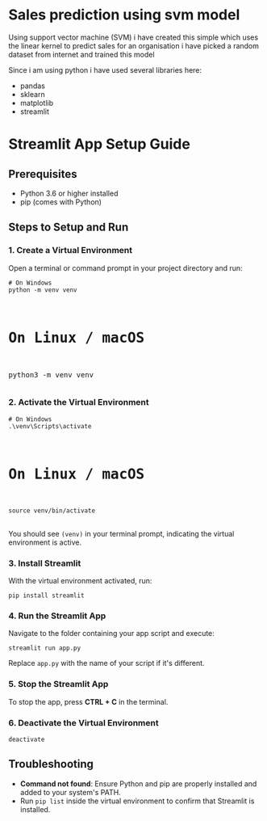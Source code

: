 <h1> Sales prediction using svm model </h1>
<p>
   Using support vector machine (SVM) i have created this simple which uses the linear kernel to predict sales for an organisation
   i have picked a random dataset from internet and trained this model

</p>
<p>
Since i am using python i have used several libraries here:
 <ul>
            <li>pandas</li>
            <li>sklearn</li>
            <li>matplotlib</li>
            <li>streamlit</li>
 
 </ul>

</p>
<!DOCTYPE html>

  <h1>Streamlit App Setup Guide</h1>
  
  <h2>Prerequisites</h2>
  <ul>
    <li>Python 3.6 or higher installed</li>
    <li>pip (comes with Python)</li>
  </ul>

  <h2>Steps to Setup and Run</h2>

  <h3>1. Create a Virtual Environment</h3>
  <p>Open a terminal or command prompt in your project directory and run:</p>
  <pre>
<code># On Windows
python -m venv venv
</code>

# On Linux / macOS
python3 -m venv venv</code>
  </pre>

  <h3>2. Activate the Virtual Environment</h3>
  <pre>
<code># On Windows
.\venv\Scripts\activate
</code>

# On Linux / macOS
<code>
source venv/bin/activate</code>
  </pre>
  <p>You should see <code>(venv)</code> in your terminal prompt, indicating the virtual environment is active.</p>

  <h3>3. Install Streamlit</h3>
  <p>With the virtual environment activated, run:</p>
  <pre><code>pip install streamlit</code></pre>

  <h3>4. Run the Streamlit App</h3>
  <p>Navigate to the folder containing your app script and execute:</p>
  <pre><code>streamlit run app.py</code></pre>
  <p>Replace <code>app.py</code> with the name of your script if it's different.</p>

  <h3>5. Stop the Streamlit App</h3>
  <p>To stop the app, press <strong>CTRL + C</strong> in the terminal.</p>

  <h3>6. Deactivate the Virtual Environment</h3>
  <pre><code>deactivate</code></pre>

  <h2>Troubleshooting</h2>
  <ul>
    <li><strong>Command not found</strong>: Ensure Python and pip are properly installed and added to your system's PATH.</li>
    <li>Run <code>pip list</code> inside the virtual environment to confirm that Streamlit is installed.</li>
  </ul>

  

